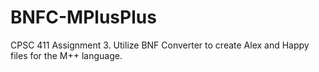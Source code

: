 # BNFC-MPlusPlus
CPSC 411 Assignment 3. Utilize BNF Converter to create Alex and Happy files for the M++ language.
